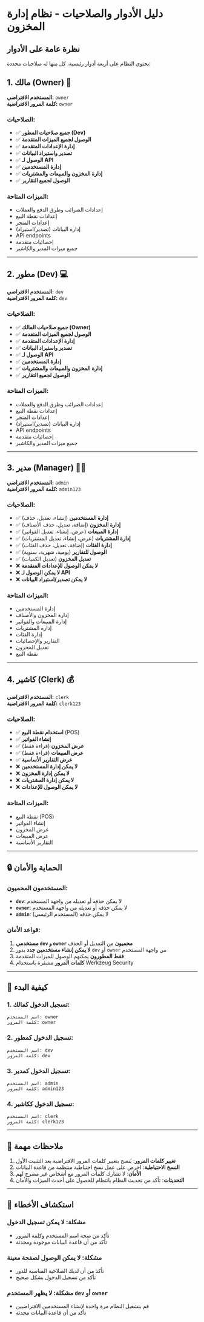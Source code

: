 # دليل الأدوار والصلاحيات - نظام إدارة المخزون

## نظرة عامة على الأدوار

يحتوي النظام على أربعة أدوار رئيسية، كل منها له صلاحيات محددة:

## 1. مالك (Owner) 👑

**المستخدم الافتراضي:** `owner`  
**كلمة المرور الافتراضية:** `owner`

### الصلاحيات:
- ✅ **جميع صلاحيات المطور (Dev)**
- ✅ **الوصول لجميع الميزات المتقدمة**
- ✅ **إدارة الإعدادات المتقدمة**
- ✅ **تصدير واستيراد البيانات**
- ✅ **الوصول لـ API**
- ✅ **إدارة المستخدمين**
- ✅ **إدارة المخزون والمبيعات والمشتريات**
- ✅ **الوصول لجميع التقارير**

### الميزات المتاحة:
- إعدادات الضرائب وطرق الدفع والعملات
- إعدادات نقطة البيع
- إعدادات المتجر
- إدارة البيانات (تصدير/استيراد)
- API endpoints
- إحصائيات متقدمة
- جميع ميزات المدير والكاشير

---

## 2. مطور (Dev) 💻

**المستخدم الافتراضي:** `dev`  
**كلمة المرور الافتراضية:** `dev`

### الصلاحيات:
- ✅ **جميع صلاحيات المالك (Owner)**
- ✅ **الوصول لجميع الميزات المتقدمة**
- ✅ **إدارة الإعدادات المتقدمة**
- ✅ **تصدير واستيراد البيانات**
- ✅ **الوصول لـ API**
- ✅ **إدارة المستخدمين**
- ✅ **إدارة المخزون والمبيعات والمشتريات**
- ✅ **الوصول لجميع التقارير**

### الميزات المتاحة:
- إعدادات الضرائب وطرق الدفع والعملات
- إعدادات نقطة البيع
- إعدادات المتجر
- إدارة البيانات (تصدير/استيراد)
- API endpoints
- إحصائيات متقدمة
- جميع ميزات المدير والكاشير

---

## 3. مدير (Manager) 👨‍💼

**المستخدم الافتراضي:** `admin`  
**كلمة المرور الافتراضية:** `admin123`

### الصلاحيات:
- ✅ **إدارة المستخدمين** (إنشاء، تعديل، حذف)
- ✅ **إدارة المخزون** (إضافة، تعديل، حذف الأصناف)
- ✅ **إدارة المبيعات** (عرض، إنشاء، تعديل الفواتير)
- ✅ **إدارة المشتريات** (عرض، إنشاء، تعديل المشتريات)
- ✅ **إدارة الفئات** (إضافة، تعديل، حذف الفئات)
- ✅ **الوصول للتقارير** (يومية، شهرية، سنوية)
- ✅ **تعديل المخزون** (تعديل الكميات)
- ❌ **لا يمكن الوصول للإعدادات المتقدمة**
- ❌ **لا يمكن الوصول لـ API**
- ❌ **لا يمكن تصدير/استيراد البيانات**

### الميزات المتاحة:
- إدارة المستخدمين
- إدارة المخزون والأصناف
- إدارة المبيعات والفواتير
- إدارة المشتريات
- إدارة الفئات
- التقارير والإحصائيات
- تعديل المخزون
- نقطة البيع

---

## 4. كاشير (Clerk) 💰

**المستخدم الافتراضي:** `clerk`  
**كلمة المرور الافتراضية:** `clerk123`

### الصلاحيات:
- ✅ **استخدام نقطة البيع** (POS)
- ✅ **إنشاء الفواتير**
- ✅ **عرض المخزون** (قراءة فقط)
- ✅ **عرض المبيعات** (قراءة فقط)
- ✅ **عرض التقارير الأساسية**
- ❌ **لا يمكن إدارة المستخدمين**
- ❌ **لا يمكن إدارة المخزون**
- ❌ **لا يمكن إدارة المشتريات**
- ❌ **لا يمكن الوصول للإعدادات**

### الميزات المتاحة:
- نقطة البيع (POS)
- إنشاء الفواتير
- عرض المخزون
- عرض المبيعات
- التقارير الأساسية

---

## 🔒 الحماية والأمان

### المستخدمون المحميون:
- **`dev`**: لا يمكن حذفه أو تعديله من واجهة المستخدم
- **`owner`**: لا يمكن حذفه أو تعديله من واجهة المستخدم
- **`admin`**: لا يمكن حذفه (المستخدم الرئيسي)

### قواعد الأمان:
1. **مستخدمي `dev` و `owner` محميون** من التعديل أو الحذف
2. **لا يمكن إنشاء مستخدمين جدد** بدور `dev` أو `owner` من واجهة المستخدم
3. **فقط المطورون** يمكنهم الوصول للميزات المتقدمة
4. **كلمات المرور** مشفرة باستخدام Werkzeug Security

---

## 🚀 كيفية البدء

### 1. تسجيل الدخول كمالك:
```
اسم المستخدم: owner
كلمة المرور: owner
```

### 2. تسجيل الدخول كمطور:
```
اسم المستخدم: dev
كلمة المرور: dev
```

### 3. تسجيل الدخول كمدير:
```
اسم المستخدم: admin
كلمة المرور: admin123
```

### 4. تسجيل الدخول ككاشير:
```
اسم المستخدم: clerk
كلمة المرور: clerk123
```

---

## 📝 ملاحظات مهمة

1. **تغيير كلمات المرور**: يُنصح بتغيير كلمات المرور الافتراضية بعد التثبيت الأول
2. **النسخ الاحتياطية**: احرص على عمل نسخ احتياطية منتظمة من قاعدة البيانات
3. **الأمان**: لا تشارك كلمات المرور مع أشخاص غير مصرح لهم
4. **التحديثات**: تأكد من تحديث النظام بانتظام للحصول على أحدث الميزات والأمان

---

## 🔧 استكشاف الأخطاء

### مشكلة: لا يمكن تسجيل الدخول
- تأكد من صحة اسم المستخدم وكلمة المرور
- تأكد من أن قاعدة البيانات موجودة ومحدثة

### مشكلة: لا يمكن الوصول لصفحة معينة
- تأكد من أن لديك الصلاحية المناسبة للدور
- تأكد من تسجيل الدخول بشكل صحيح

### مشكلة: لا يظهر المستخدم `dev` أو `owner`
- قم بتشغيل النظام مرة واحدة لإنشاء المستخدمين الافتراضيين
- تأكد من أن قاعدة البيانات محدثة

